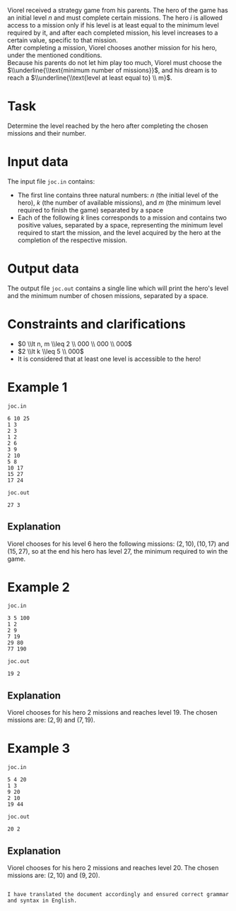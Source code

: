 
Viorel received a strategy game from his parents. The hero of the game has an initial level $n$ and must complete certain missions. The hero $i$ is allowed access to a mission only if his level is at least equal to the minimum level required by it, and after each completed mission, his level increases to a certain value, specific to that mission.  
After completing a mission, Viorel chooses another mission for his hero, under the mentioned conditions.  
Because his parents do not let him play too much, Viorel must choose the $\\underline{\\text{minimum number of missions}}$, and his dream is to reach a $\\underline{\\text{level at least equal to} \\ m}$.

# Task

Determine the level reached by the hero after completing the chosen missions and their number.

# Input data

The input file `joc.in` contains:
* The first line contains three natural numbers: $n$ (the initial level of the hero), $k$ (the number of available missions), and $m$ (the minimum level required to finish the game) separated by a space
* Each of the following $k$ lines corresponds to a mission and contains two positive values, separated by a space, representing the minimum level required to start the mission, and the level acquired by the hero at the completion of the respective mission.

# Output data

The output file `joc.out` contains a single line which will print the hero's level and the minimum number of chosen missions, separated by a space.

# Constraints and clarifications

* $0 \\lt n, m \\leq 2 \\ 000 \\ 000 \\ 000$
* $2 \\lt k \\leq 5 \\ 000$
* It is considered that at least one level is accessible to the hero!

# Example 1

`joc.in`
```
6 10 25
1 3
2 3
1 2
2 6
3 9
2 10
5 8
10 17
15 27
17 24
```

`joc.out`
```
27 3
```

## Explanation

Viorel chooses for his level 6 hero the following missions: $(2, 10), (10, 17)$ and $(15, 27)$, so at the end his hero has level 27, the minimum required to win the game.

# Example 2

`joc.in`
```
3 5 100
1 2
2 9
7 19
29 80
77 190
```

`joc.out`
```
19 2
```

## Explanation

Viorel chooses for his hero 2 missions and reaches level 19. The chosen missions are: $(2, 9)$ and $(7, 19)$.

# Example 3

`joc.in`
```
5 4 20
1 3
9 20
2 10
19 44
```

`joc.out`
```
20 2
```

## Explanation

Viorel chooses for his hero 2 missions and reaches level 20. The chosen missions are: $(2, 10)$ and $(9, 20)$.
```

I have translated the document accordingly and ensured correct grammar and syntax in English.
